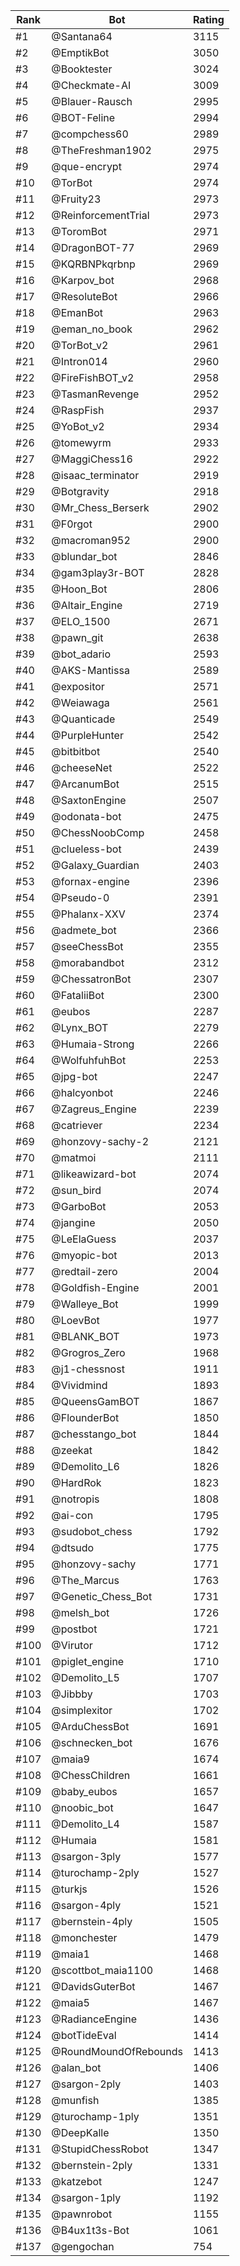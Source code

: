 Rank|Bot|Rating
---|---|---
#1|@Santana64|3115
#2|@EmptikBot|3050
#3|@Booktester|3024
#4|@Checkmate-AI|3009
#5|@Blauer-Rausch|2995
#6|@BOT-Feline|2994
#7|@compchess60|2989
#8|@TheFreshman1902|2975
#9|@que-encrypt|2974
#10|@TorBot|2974
#11|@Fruity23|2973
#12|@ReinforcementTrial|2973
#13|@ToromBot|2971
#14|@DragonBOT-77|2969
#15|@KQRBNPkqrbnp|2969
#16|@Karpov_bot|2968
#17|@ResoluteBot|2966
#18|@EmanBot|2963
#19|@eman_no_book|2962
#20|@TorBot_v2|2961
#21|@Intron014|2960
#22|@FireFishBOT_v2|2958
#23|@TasmanRevenge|2952
#24|@RaspFish|2937
#25|@YoBot_v2|2934
#26|@tomewyrm|2933
#27|@MaggiChess16|2922
#28|@isaac_terminator|2919
#29|@Botgravity|2918
#30|@Mr_Chess_Berserk|2902
#31|@F0rgot|2900
#32|@macroman952|2900
#33|@blundar_bot|2846
#34|@gam3play3r-BOT|2828
#35|@Hoon_Bot|2806
#36|@Altair_Engine|2719
#37|@ELO_1500|2671
#38|@pawn_git|2638
#39|@bot_adario|2593
#40|@AKS-Mantissa|2589
#41|@expositor|2571
#42|@Weiawaga|2561
#43|@Quanticade|2549
#44|@PurpleHunter|2542
#45|@bitbitbot|2540
#46|@cheeseNet|2522
#47|@ArcanumBot|2515
#48|@SaxtonEngine|2507
#49|@odonata-bot|2475
#50|@ChessNoobComp|2458
#51|@clueless-bot|2439
#52|@Galaxy_Guardian|2403
#53|@fornax-engine|2396
#54|@Pseudo-0|2391
#55|@Phalanx-XXV|2374
#56|@admete_bot|2366
#57|@seeChessBot|2355
#58|@morabandbot|2312
#59|@ChessatronBot|2307
#60|@FataliiBot|2300
#61|@eubos|2287
#62|@Lynx_BOT|2279
#63|@Humaia-Strong|2266
#64|@WolfuhfuhBot|2253
#65|@jpg-bot|2247
#66|@halcyonbot|2246
#67|@Zagreus_Engine|2239
#68|@catriever|2234
#69|@honzovy-sachy-2|2121
#70|@matmoi|2111
#71|@likeawizard-bot|2074
#72|@sun_bird|2074
#73|@GarboBot|2053
#74|@jangine|2050
#75|@LeElaGuess|2037
#76|@myopic-bot|2013
#77|@redtail-zero|2004
#78|@Goldfish-Engine|2001
#79|@Walleye_Bot|1999
#80|@LoevBot|1977
#81|@BLANK_BOT|1973
#82|@Grogros_Zero|1968
#83|@j1-chessnost|1911
#84|@Vividmind|1893
#85|@QueensGamBOT|1867
#86|@FlounderBot|1850
#87|@chesstango_bot|1844
#88|@zeekat|1842
#89|@Demolito_L6|1826
#90|@HardRok|1823
#91|@notropis|1808
#92|@ai-con|1795
#93|@sudobot_chess|1792
#94|@dtsudo|1775
#95|@honzovy-sachy|1771
#96|@The_Marcus|1763
#97|@Genetic_Chess_Bot|1731
#98|@melsh_bot|1726
#99|@postbot|1721
#100|@Virutor|1712
#101|@piglet_engine|1710
#102|@Demolito_L5|1707
#103|@Jibbby|1703
#104|@simplexitor|1702
#105|@ArduChessBot|1691
#106|@schnecken_bot|1676
#107|@maia9|1674
#108|@ChessChildren|1661
#109|@baby_eubos|1657
#110|@noobic_bot|1647
#111|@Demolito_L4|1587
#112|@Humaia|1581
#113|@sargon-3ply|1577
#114|@turochamp-2ply|1527
#115|@turkjs|1526
#116|@sargon-4ply|1521
#117|@bernstein-4ply|1505
#118|@monchester|1479
#119|@maia1|1468
#120|@scottbot_maia1100|1468
#121|@DavidsGuterBot|1467
#122|@maia5|1467
#123|@RadianceEngine|1436
#124|@botTideEval|1414
#125|@RoundMoundOfRebounds|1413
#126|@alan_bot|1406
#127|@sargon-2ply|1403
#128|@munfish|1385
#129|@turochamp-1ply|1351
#130|@DeepKalle|1350
#131|@StupidChessRobot|1347
#132|@bernstein-2ply|1331
#133|@katzebot|1247
#134|@sargon-1ply|1192
#135|@pawnrobot|1155
#136|@B4ux1t3s-Bot|1061
#137|@gengochan|754
